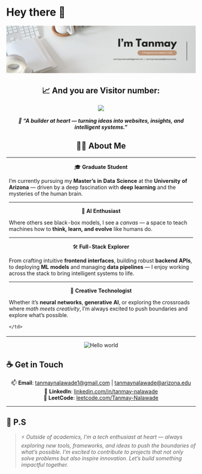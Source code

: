 # Hey there :wave:

<!--
**Tanmay-Nalawade/Tanmay-Nalawade** is a ✨ _special_ ✨ repository because its `README.md` (this file) appears on your GitHub profile.

Here are some ideas to get you started:

- 🔭 I’m currently working on ...
- 🌱 I’m currently learning ...
- 👯 I’m looking to collaborate on ...
- 🤔 I’m looking for help with ...
- 💬 Ask me about ...
- 📫 How to reach me: ...
- 😄 Pronouns: ...
- ⚡ Fun fact: ...
-->

<!-- Profile cover image -->
<p align="center">
  <img src="https://github.com/Tanmay-Nalawade/Tanmay-Nalawade/blob/main/Github%20main%20banner.png" alt="Hello world";">
</p>

<!-- Visitor count -->
<h2 align="center">📈 And you are Visitor number:</h2>
<p align="center"> 
  <img src="https://profile-counter.glitch.me/Tanmay-Nalawade/count.svg" />
</p>

<!-- One liner quote's to choose from -->
<p align="center"> 
  <!-- Writing the code that powers tomorrow — whether it’s in the browser, the cloud, or a neural net.-->
  <strong><em>💬 “A builder at heart — turning ideas into websites, insights, and intelligent systems.”</em></strong>
  <!-- Fascinated by minds, obsessed with machines — building neural networks that blur the line.-->
  <!-- On a lifelong mission to teach silicon what it means to think.-->
</p>

<h2 align="center"> 👨‍💻 About Me</h2>

<div align="center">

<table>
  <tr>
    <td width="100%">
      
<p align="center"> 🎓 <strong>Graduate Student</strong></p>
I’m currently pursuing my <strong>Master’s in Data Science</strong> at the <strong>University of Arizona</strong> — driven by a deep fascination with <strong>deep learning</strong> and the mysteries of the human brain.

---

<p align="center"> 🧠 <strong>AI Enthusiast</strong></p>
Where others see black-box models, I see a <em>canvas</em> — a space to teach machines how to <strong>think, learn, and evolve</strong> like humans do.

---

<p align="center"> 🛠️ <strong>Full-Stack Explorer</strong></p>
From crafting intuitive <strong>frontend interfaces</strong>, building robust <strong>backend APIs</strong>, to deploying <strong>ML models</strong> and managing <strong>data pipelines</strong> — I enjoy working across the stack to bring intelligent systems to life.

---

<p align="center"> 🧩 <strong>Creative Technologist</strong></p>  
Whether it’s <strong>neural networks</strong>, <strong>generative AI</strong>, or exploring the crossroads where <em>math meets creativity</em>, I’m always excited to push boundaries and explore what’s possible.

    </td>
  </tr>
</table>

</div>


<!-- Profile caspian image -->
<p align="center">
  <img src="https://github.com/Tanmay-Nalawade/Tanmay-Nalawade/blob/main/Generated%20File%20June%2001%2C%202025%20-%209_18PM.gif" alt="Hello world">
</p>

## ☕ Get in Touch

<div align="center">

📫 **Email**: [tanmaynalawade1@gmail.com](mailto:tanmaynalawade1@gmail.com) | [tanmaynalawade@arizona.edu](mailto:tanmaynalawade@arizona.edu)  
💼 **LinkedIn**: [linkedin.com/in/tanmay-nalawade](https://www.linkedin.com/in/tanmay-nalawade/)  
🧩 **LeetCode**: [leetcode.com/Tanmay-Nalawade](https://leetcode.com/Tanmay-Nalawade/)

</div>

---

## 👀 P.S

> ⚡ *Outside of academics, I’m a tech enthusiast at heart — always exploring new tools, frameworks, and ideas to push the boundaries of what’s possible. I’m excited to contribute to projects that not only solve problems but also inspire innovation. Let’s build something impactful together.*





